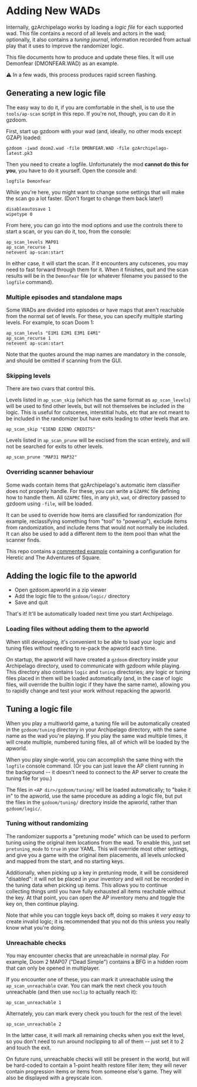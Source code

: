 # Adding New WADs

Internally, gzArchipelago works by loading a *logic file* for each supported wad.
This file contains a record of all levels and actors in the wad; optionally, it
also contains a *tuning journal*, information recorded from actual play that it
uses to improve the randomizer logic.

This file documents how to produce and update these files. It will use Demonfear
(DMONFEAR.WAD) as an example.

⚠️ In a few wads, this process produces rapid screen flashing.


## Generating a new logic file

The easy way to do it, if you are comfortable in the shell, is to use the
`tools/ap-scan` script in this repo. If you're not, though, you can do it in
gzdoom.

First, start up gzdoom with your wad (and, ideally, no other mods except GZAP)
loaded:

    gzdoom -iwad doom2.wad -file DMONFEAR.WAD -file gzArchipelago-latest.pk3

Then you need to create a logfile. Unfortunately the mod **cannot do this for you**,
you have to do it yourself. Open the console and:

    logfile Demonfear

While you're here, you might want to change some settings that will make the scan
go a lot faster. (Don't forget to change them back later!)

    disableautosave 1
    wipetype 0

From here, you can go into the mod options and use the controls there to start
a scan, or you can do it, too, from the console:

    ap_scan_levels MAP01
    ap_scan_recurse 1
    netevent ap-scan:start

In either case, it will start the scan. If it encounters any cutscenes, you may
need to fast forward through them for it. When it finishes, quit and the scan
results will be in the `Demonfear` file (or whatever filename you passed to
the `logfile` command).

### Multiple episodes and standalone maps

Some WADs are divided into episodes or have maps that aren't reachable from the
normal set of levels. For these, you can specify multiple starting levels. For
example, to scan Doom 1:

    ap_scan_levels "E1M1 E2M1 E3M1 E4M1"
    ap_scan_recurse 1
    netevent ap-scan:start

Note that the quotes around the map names are mandatory in the console, and should
be omitted if scanning from the GUI.

### Skipping levels

There are two cvars that control this.

Levels listed in `ap_scan_skip` (which has the same format as `ap_scan_levels`)
will be used to find other levels, but will not themselves be included in the
logic. This is useful for cutscenes, interstitial hubs, etc that are not meant
to be included in the randomizer but have exits leading to other levels that
are.

    ap_scan_skip "E1END E2END CREDITS"

Levels listed in `ap_scan_prune` will be excised from the scan entirely, and
will not be searched for exits to other levels.

    ap_scan_prune "MAP31 MAP32"

### Overriding scanner behaviour

Some wads contain items that gzArchipelago's automatic item classifier does not
properly handle. For these, you can write a `GZAPRC` file defining how to handle
them. All `GZAPRC` files, in any `pk3`, `wad`, or directory passed to gzdoom using
`-file`, will be loaded.

It can be used to override how items are classified for randomization (for example,
reclassifying something from "tool" to "powerup"), exclude items from randomization,
and include items that would not normally be included. It can also be used to add
a different item to the item pool than what the scanner finds.

This repo contains a [commented example](../GZAPRC) containing a configuration
for Heretic and The Adventures of Square.

## Adding the logic file to the apworld

- Open gzdoom.apworld in a zip viewer
- Add the logic file to the `gzdoom/logic/` directory
- Save and quit

That's it! It'll be automatically loaded next time you start Archipelago.

### Loading files without adding them to the apworld

When still developing, it's convenient to be able to load your logic and tuning
files without needing to re-pack the apworld each time.

On startup, the apworld will have created a `gzdoom` directory inside your
Archipelago directory, used to communicate with gzdoom while playing. This
directory also contains `logic` and `tuning` directories; any logic or tuning
files placed in them will be loaded automatically (and, in the case of logic
files, will override the builtin logic if they have the same name), allowing you
to rapidly change and test your work without repacking the apworld.

## Tuning a logic file

When you play a multiworld game, a tuning file will be automatically created
in the `gzdoom/tuning` directory in your Archipelago directory, with the same
name as the wad you're playing. If you play the same wad multiple times, it
will create multiple, numbered tuning files, all of which will be loaded by the
apworld.

When you play single-world, you can accomplish the same thing with the `logfile`
console command. (Or you can just leave the AP client running in the background
-- it doesn't need to connect to the AP server to create the tuning file for
you.)

The files in `<AP dir>/gzdoom/tuning/` will be loaded automatically; to "bake it
in" to the apworld, use the same procedure as adding a logic file, but put the
files in the `gzdoom/tuning/` directory inside the apworld, rather than
`gzdoom/logic/`.

### Tuning without randomizing

The randomizer supports a "pretuning mode" which can be used to perform tuning
using the original item locations from the wad. To enable this, just set
`pretuning_mode` to `true` in your YAML. This will override most other settings,
and give you a game with the original item placements, all levels unlocked and
mapped from the start, and no starting keys.

Additionally, when picking up a key in pretuning mode, it will be considered
"disabled": it will not be placed in your inventory and will not be recorded in
the tuning data when picking up items. This allows you to continue collecting
things until you have fully exhausted all items reachable without the key. At
that point, you can open the AP inventory menu and toggle the key on, then
continue playing.

Note that while you can toggle keys back off, doing so makes it *very easy* to
create invalid logic; it is recommended that you not do this unless you really
know what you're doing.

### Unreachable checks

You may encounter checks that are unreachable in normal play. For example, Doom
2 MAP07 ("Dead Simple") contains a BFG in a hidden room that can only be opened
in multiplayer.

If you encounter one of these, you can mark it unreachable using the `ap_scan_unreachable`
cvar. You can mark the next check you touch unreachable (and then use `noclip` to
actually reach it):

    ap_scan_unreachable 1

Alternately, you can mark every check you touch for the rest of the level:

    ap_scan_unreachable 2

In the latter case, it will mark all remaining checks when you exit the level,
so you don't need to run around noclipping to all of them -- just set it to 2
and touch the exit.

On future runs, unreachable checks will still be present in the world, but will
be hard-coded to contain a 1-point health restore filler item; they will never
contain progression items or items from someone else's game. They will also be
displayed with a greyscale icon.
